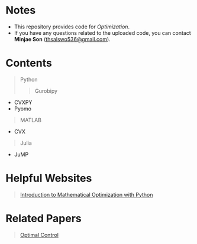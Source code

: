 # Notes
- This repository provides code for *Optimization*.
- If you have any questions related to the uploaded code, you can contact **Minjae Son** (thsalswo536@gmail.com).

# Contents
> Python
>> Gurobipy
- CVXPY
- Pyomo
> MATLAB
- CVX
> Julia
- JuMP

# Helpful Websites
> [Introduction to Mathematical Optimization with Python](https://indrag49.github.io/Numerical-Optimization/)

# Related Papers
> [Optimal Control](https://www.notion.so/3c58e0a801544635a1699e96f69c8a62?v=ada6d0683d5e442181145aae4b5abb96&pvs=4)
